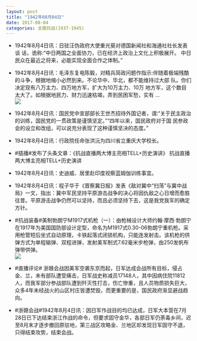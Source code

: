 ```yaml
---
layout: post
title: "1942年08月04日"
date: 2017-08-04
categories: 全面抗战(1937-1945)
---
```


<meta name="referrer" content="no-referrer" />

- 1942年8月4日讯：日驻汪伪政府大使重光葵对德国新闻社和海通社社长发表谈 话，诡称:“中日两国之全面协力，已在经济上政治上文化上积极展开。 中日民众在最近之将来，必能实现全面合作之体制。” 

- 1942年8月4日讯：毛泽东复电陈毅，对精兵简政问题作指示:伴随着极端残酷 的斗争，根据地缩小必然到来。不论华中、华北，都不能维持过大部 队。你们决定现有八万主力、四万地方军，扩大为10万主力、10万 地方军，这个数目太大了。如根据地民力、财力迅速枯竭，弄到民困军愁，实有 ... <br/><img src="https://wx2.sinaimg.cn/large/aca367d8ly1fi81fnnvxsj20c809zwej.jpg" />

- 1942年8月4日讯：国民党中宣部部长王世杰招待外国记者，谓:“关于民主政治 的训练，国民党的一贯政策是谨慎坚定。”“四年以来，国民政府对于国 民参政会的设立和改组，可以说充分表现了这种谨慎坚决的态度。” 

- 1942年8月4日讯：行政院任命张洪沅为四川省立重庆大学校长。 

- #插播#发布了头条文章：《抗战直播两大博主亮相TELL+历史演讲》 抗战直播两大博主亮相TELL+历史演讲 

- 1942年8月4日讯：史迪威、居里赴印度视察蓝姆伽训练事宜。 

- 1942年8月4日讯：程子华于《晋察冀日报》发表《敌对冀中“扫荡”与冀中战局》一文，指出：冀中军民坚持平原游击战争的决心将因仇敌之心日增而愈胜往昔。平原游击战争仍然可以坚持，而且必须坚持下去，这是我党我军的确定方针。 

- #抗战装备#美制勃朗宁M1917式机枪（一）：由枪械设计大师约翰·摩西·勃朗宁在1917年为美国国防部设计定型，命名为M1917式0.30-06勃朗宁重机枪。采用枪管短后坐式自动原理，卡铁起落式闭锁机构，只能连发射击。该机枪的供弹方式为单程输弹、双程进弹，发射美军制式7.62毫米步枪弹，由250发帆布弹带供弹。 <br/><img src="https://wx1.sinaimg.cn/large/aca367d8ly1fi7gms001aj20ex1i4ahi.jpg" />

- #直播评论# 浙赣会战因美军空袭东京而起，日军达成会战所有目标，侵占金、兰，未有部队遭受痛击，日军战史称减员17148人，其中因病住院11812人，而我军部分参战部队遭到歼灭性打击，伤亡惨重，且人员物质损失巨大，众多4年未经战火的山区村庄皆遭焚毁，而更重要的是，国民政府渐显避战趋向。 

- #浙赣会战#1942年8月4日讯：因日军作战目的均已达成，日军大本营在7月28日已下达结束浙江作战的命令，但要求固守金华，各部日军仍荼毒乡间，迟至8月末才逐步撤回原驻地，第三战区攻略金、兰地区却发现日军固守不退，只得结束攻势，结束会战。 

